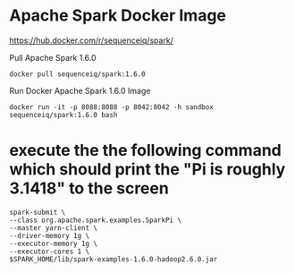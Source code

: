 # Apache Spark Docker Image

https://hub.docker.com/r/sequenceiq/spark/

Pull Apache Spark 1.6.0
```
docker pull sequenceiq/spark:1.6.0
```

Run Docker Apache Spark 1.6.0 Image
```
docker run -it -p 8088:8088 -p 8042:8042 -h sandbox sequenceiq/spark:1.6.0 bash
```

# execute the the following command which should print the "Pi is roughly 3.1418" to the screen
```
spark-submit \
--class org.apache.spark.examples.SparkPi \
--master yarn-client \
--driver-memory 1g \
--executor-memory 1g \
--executor-cores 1 \
$SPARK_HOME/lib/spark-examples-1.6.0-hadoop2.6.0.jar
```
